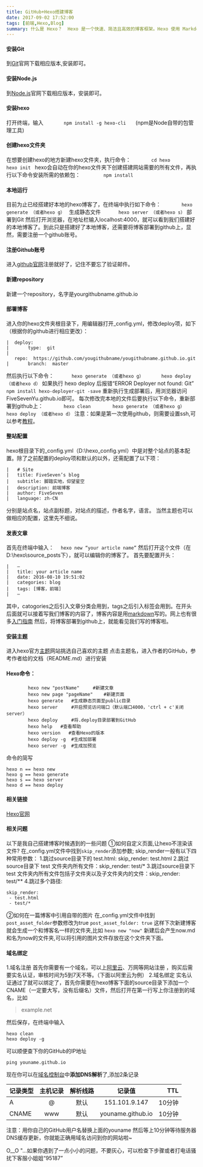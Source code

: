 ```yaml
---
title: GitHub+Hexo搭建博客
date: 2017-09-02 17:52:00
tags: [前端,Hexo,Blog]
summary: 什么是 Hexo？  Hexo 是一个快速、简洁且高效的博客框架。Hexo 使用 Markdown（或其他渲染引擎）解析文章，在几秒内，即可利用靓丽的主题生成静态网页。
---
```

#### 安装Git
到[Git](https://git-scm.com)官网下载相应版本,安装即可。
#### 安装Node.js
到[Node.js](https://nodejs.org/en/)官网下载相应版本，安装即可。
#### 安装hexo
打开终端，输入
`       npm install -g hexo-cli   `
(npm是Node自带的包管理工具)

#### 创建hexo文件夹
在想要创建hexo的地方新建hexo文件夹，执行命令：
`       cd hexo `
`       hexo init `
hexo会自动在你的hexo文件夹下创建搭建网站需要的所有文件，再执行以下命令安装所需的依赖包：
`        npm install  `
#### 本地运行
目前为止已经搭建好本地的hexo博客了，在终端中执行如下命令：
`       hexo generate （或者hexo g） `     生成静态文件
`       hexo server （或者hexo s） `       部署到Git
然后打开浏览器，在地址栏输入localhost:4000，就可以看到我们搭建好的本地博客了。到此只是搭建好了本地博客，还需要将博客部署到github上，显然，需要注册一个github账号。
#### 注册Github账号
进入[github官网](https://github.com)注册就好了，记住不要忘了验证邮件。
#### 新建repository
新建一个repository，名字是yourgithubname.github.io
#### 部署博客
进入你的hexo文件夹根目录下，用编辑器打开_config.yml，修改deploy项，如下（根据你的github进行相应更改）：
``` 
|  deploy:
|       type:  git
|       repo:  https://github.com/yougithubname/yougithubname.github.io.git
|       branch:  master  

```

然后执行以下命令：
`       hexo generate （或者hexo g） `
`       hexo deploy （或者hexo d） `
如果执行 hexo deploy 后报错“ERROR Deployer not found: Git”
`       npm install hexo-deployer-git -save `
重新执行生成部署后，用浏览器访问FiveSevenYu.github.io即可。
每次修改完本地的文件后要执行以下命令，重新部署到github上：
`       hexo clean` 
`       hexo generate （或者hexo g）`
`       hexo deploy （或者hexo d）`
注意：如果是第一次使用github，则需要设置ssh,可以参考[教程](https://mp.weixin.qq.com/s?__biz=MzA4NTQwNDcyMA==&mid=2650661821&idx=1&sn=c6116ed82bff2d083bb152fbd8cbc38d&scene=1&srcid=0621l9okMDolnRp9zG9xHx9E#wechat_redirect)。

#### 整站配置
hexo根目录下的_config.yml（D:\hexo_config.yml）中是对整个站点的基本配置。除了之前配置的deploy项和默认的以外，还需配置了以下项：
```
|   # Site
|   title: FiveSeven’s blog
|   subtitle: 脚踏实地，仰望星空
|   description: 前端博客
|   author: FiveSeven
|   language: zh-CN

```
分别是站点名，站点副标题，对站点的描述，作者名字，语言。
当然主题也可以做相应的配置，这里先不细说。
#### 发表文章
首先在终端中输入：
`   hexo new “your article name” `
然后打开这个文件（在D:\hexo\source_posts下），就可以编辑你的博客了。
首先要配置开头：
```
|   —
|   title: your article name
|   date: 2016-08-10 19:51:02
|   categories: blog
|   tags: [博客，前端]
|   —

```
其中，catogories之后引入文章分类会用到，tags之后引入标签会用到。在开头后面就可以接着写我们博客的内容了，博客内容是用[markdown](http://www.appinn.com/markdown/)写的。网上也有很多[入门指南](http://www.jianshu.com/p/1e402922ee32/)
然后，将博客部署到github上，就能看见我们写的博客啦。

#### 安装主题
进入hexo官方[主题](https://hexo.io/themes/)网站挑选自己喜欢的主题
点击主题名，进入作者的GitHub，参考作者给的文档（README.md）进行安装

#### Hexo命令：
```
        hexo new "postName"     #新建文章 
        hexo new page "pageName"    #新建页面
        hexo generate   #生成静态页面至public目录
        hexo server     #开启预览访问端口（默认端口4000，'ctrl + c'关闭server） 
        hexo deploy     #将.deploy目录部署到GitHub
        hexo help   #查看帮助
        hexo version   #查看Hexo的版本
        hexo deploy -g  #生成加部署
        hexo server -g  #生成加预览 
```
命令的简写
```
hexo n == hexo new
hexo g == hexo generate
hexo s == hexo server
hexo d == hexo deploy

```

#### 相关链接
[Hexo官网](https://hexo.io/zh-cn/)

#### 相关问题
以下是我自己搭建博客时候遇到的一些问题
①如何自定义页面,让hexo不渲染该文件?
在_config.yml文件中找到`skip_render`添加参数;
skip_render一般有以下四种常用参数：
1.跳过source目录下的 test.html: skip_render: test.html
2.跳过source目录下 test 文件夹内所有文件：skip_render: test/*
3.跳过source目录下 test 文件夹内所有文件包括子文件夹以及子文件夹内的文件：skip_render: test/**
4.跳过多个路径:
```
skip_render:
 - test.html
 - test/*
```

②如何在一篇博客中引用自带的图片
在_config.yml文件中找到`post_asset_folder`参数修改为true
`post_asset_folder: true`
这样下次新建博客就会生成一个和博客名一样的文件夹,比如
`hexo new "now"`
新建后会产生now.md和名为now的文件夹,可以将引用的图片文件存放在这个文件夹下面。

#### 域名绑定
1.域名注册
首先你需要有一个域名，可以上[阿里云](https://wanwang.aliyun.com/?utm_medium=text&utm_source=baidu&utm_campaign=ymsj&utm_content=se_4098)、万网等网站注册 ，购买后需要实名认证，审核时间为5到7天不等。（下面以阿里云为例）
2.域名绑定
实名认证通过了就可以绑定了，首先你需要在hexo博客下面的source目录下添加一个CNAME（一定要大写，没有后缀名）文件，然后打开在第一行写上你注册到的域名，比如
>example.net

然后保存，在终端中输入
```
hexo clean
hexo deploy -g
```
可以顺便查下你的GitHub的IP地址
```
ping youname.github.io
```
现在你可以在[域名控制台](https://dc.aliyun.com/tcparse/dns.htm?init=false&dtoken=ExcCE69cvxqs03n_Vkk)中**添加DNS解析**了,添加2条记录

| 记录类型   | 主机记录 | 解析线路 | 记录值 | TTL |
| --------- |:------:|:----:|:---------------------:| ------:|
| A         | @      | 默认   |  151.101.9.147       | 10分钟 |
| CNAME     | www    | 默认   |  youname.github.io   | 10分钟 |



注意：用你自己的GitHub用户名替换上面的youname
然后等上10分钟等待服务器DNS缓存更新，你就能正确用域名访问到你的网站啦~


O__O "…如果你遇到了一点小小的问题，不要灰心，可以检查下步骤或者打电话骚扰下客服小姐姐“95187”




